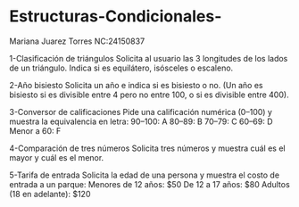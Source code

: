 # Estructuras-Condicionales-
Mariana Juarez Torres 
NC:24150837

1-Clasificación de triángulos
Solicita al usuario las 3 longitudes de los lados de un triángulo.
Indica si es equilátero, isósceles o escaleno.

2-Año bisiesto
Solicita un año e indica si es bisiesto o no.
(Un año es bisiesto si es divisible entre 4 pero no entre 100, o si es divisible entre 400).

3-Conversor de calificaciones
Pide una calificación numérica (0–100) y muestra la equivalencia en letra:
90–100: A
80–89: B
70–79: C
60–69: D
Menor a 60: F

4-Comparación de tres números
Solicita tres números y muestra cuál es el mayor y cuál es el menor.

5-Tarifa de entrada
Solicita la edad de una persona y muestra el costo de entrada a un parque:
Menores de 12 años: $50
De 12 a 17 años: $80
Adultos (18 en adelante): $120
